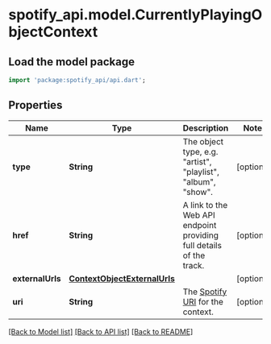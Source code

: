 # spotify_api.model.CurrentlyPlayingObjectContext

## Load the model package
```dart
import 'package:spotify_api/api.dart';
```

## Properties
Name | Type | Description | Notes
------------ | ------------- | ------------- | -------------
**type** | **String** | The object type, e.g. \"artist\", \"playlist\", \"album\", \"show\".  | [optional] 
**href** | **String** | A link to the Web API endpoint providing full details of the track. | [optional] 
**externalUrls** | [**ContextObjectExternalUrls**](ContextObjectExternalUrls.md) |  | [optional] 
**uri** | **String** | The [Spotify URI](/documentation/web-api/concepts/spotify-uris-ids) for the context.  | [optional] 

[[Back to Model list]](../README.md#documentation-for-models) [[Back to API list]](../README.md#documentation-for-api-endpoints) [[Back to README]](../README.md)


